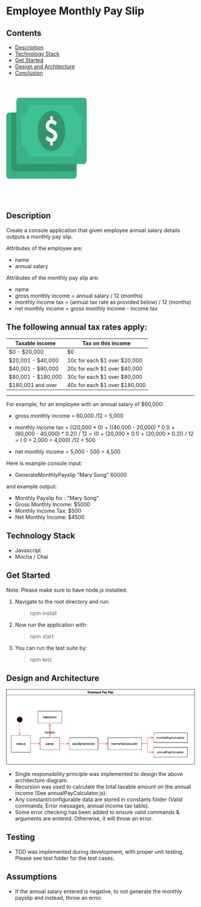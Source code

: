 # Employee Monthly Pay Slip

## Contents

- [Description](#description)
- [Technology Stack](#technology-stack)
- [Get Started](#get-started)
- [Design and Architecture](#design-and-architecture)
- [Conclusion](#conclusion)

<img src="payslip.png" alt="payslip" width="215" height="315"/>

## Description

Create a console application that given employee annual salary details outputs a monthly pay slip.

Attributes of the employee are:

- name
- annual salary

Attributes of the monthly pay slip are:

- name
- gross monthly income = annual salary / 12 (months)
- monthly income tax = (annual tax rate as provided below) / 12 (months)
- net monthly income = gross monthly income - income tax

## The following annual tax rates apply:

| Taxable income     | Tax on this income            |
| ------------------ | ----------------------------- |
| $0 - $20,000       | \$0                           |
| $20,001 - $40,000  | 10c for each $1 over $20,000  |
| $40,001 - $80,000  | 20c for each $1 over $40,000  |
| $80,001 - $180,000 | 30c for each $1 over $80,000  |
| \$180,001 and over | 40c for each $1 over $180,000 |

---

For example, for an employee with an annual salary of \$60,000:

- gross monthly income
  = 60,000 /12
  = 5,000

- monthly income tax
  = ((20,000 \* 0) + ((40,000 - 20,000) \* 0.1) + (60,000 - 40,000) \* 0.2)) / 12
  = (0 + (20,000 \* 0.1) + (20,000 \* 0.2)) / 12
  = ( 0 + 2,000 + 4,000) /12
  = 500

- net monthly income
  = 5,000 - 500
  = 4,500

Here is example console input:

- GenerateMonthlyPayslip "Mary Song" 60000

and example output:

- Monthly Payslip for : "Mary Song"
- Gross Monthly Income: \$5000
- Monthly Income Tax: \$500
- Net Monthly Income: \$4500

## Technology Stack

- Javascript
- Mocha / Chai

## Get Started

Note: Please make sure to have node.js installed.

1. Navigate to the root directory and run:

   > npm install

2. Now run the application with:

   > npm start

3. You can run the test suite by:
   > npm test

## Design and Architecture

![execution flow diagram](architecture_flow.png)

- Single responsibility principle was implemented to design the above architecture diagram.
- Recursion was used to calculate the total taxable amount on the annual income (See annualPayCalculator.js).
- Any constant/configurable data are stored in constants folder (Valid commands, Error messages, annual income tax table).
- Some error checking has been added to ensure valid commands & arguments are entered. Otherwise, it will throw an error.

## Testing

- TDD was implemented during development, with proper unit testing. Please see test folder for the test cases.

## Assumptions

- If the annual salary entered is negative, to not generate the monthly payslip and instead, throw an error.
